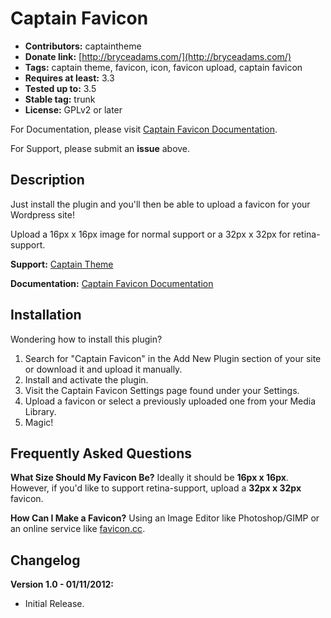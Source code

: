 # Captain Favicon

*	**Contributors:** captaintheme
*	**Donate link:** [http://bryceadams.com/](http://bryceadams.com/)
*	**Tags:** captain theme, favicon, icon, favicon upload, captain favicon
*	**Requires at least:** 3.3
*	**Tested up to:** 3.5
*	**Stable tag:** trunk
*	**License:** GPLv2 or later

For Documentation, please visit [Captain Favicon Documentation](http://captaintheme.com/docs/captain-favicon-documentation/).

For Support, please submit an **issue** above.

## Description

Just install the plugin and you'll then be able to upload a favicon for your Wordpress site!

Upload a 16px x 16px image for normal support or a 32px x 32px for retina-support.

**Support:** [Captain Theme](http://captaintheme.com/)

**Documentation:** [Captain Favicon Documentation](http://captaintheme.com/docs/captain-favicon-documentation/)

## Installation

Wondering how to install this plugin?

1. Search for "Captain Favicon" in the Add New Plugin section of your site or download it and upload it manually.
1. Install and activate the plugin.
1. Visit the Captain Favicon Settings page found under your Settings.
1. Upload a favicon or select a previously uploaded one from your Media Library.
1. Magic!

## Frequently Asked Questions

**What Size Should My Favicon Be?**
Ideally it should be **16px x 16px**. However, if you'd like to support retina-support, upload a **32px x 32px** favicon.

**How Can I Make a Favicon?**
Using an Image Editor like Photoshop/GIMP or an online service like [favicon.cc](http://favicon.cc/).


## Changelog

**Version 1.0 - 01/11/2012:**

* Initial Release.